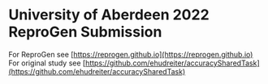 # University of Aberdeen 2022 ReproGen Submission
For ReproGen see [https://reprogen.github.io](https://reprogen.github.io)
For original study see [https://github.com/ehudreiter/accuracySharedTask](https://github.com/ehudreiter/accuracySharedTask)
